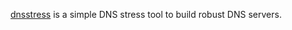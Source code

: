 [dnsstress](https://github.com/lifenjoiner/dnsstress) is a simple DNS stress tool to build robust DNS servers.
